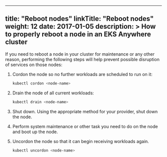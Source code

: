 
---
title: "Reboot nodes"
linkTitle: "Reboot nodes"
weight: 12
date: 2017-01-05
description: >
  How to properly reboot a node in an EKS Anywhere cluster
---

If you need to reboot a node in your cluster for maintenance or any other reason, performing the following steps will help prevent possible disruption of services on those nodes:

1. Cordon the node so no further workloads are scheduled to run on it:

    ```bash
    kubectl cordon <node-name>
    ```

1. Drain the node of all current workloads:

   ```bash
   kubectl drain <node-name>
   ```

1. Shut down. Using the appropriate method for your provider, shut down the node.

1. Perform system maintenance or other task you need to do on the node and boot up the node.

1. Uncordon the node so that it can begin receiving workloads again.

   ```bash
   kubectl uncordon <node-name>
   ```
